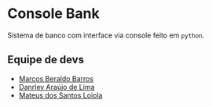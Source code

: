# Console Bank
Sistema de banco com interface via console feito em `python`.

## Equipe de devs
- [Marcos Beraldo Barros](https://github.com/MarcosBB)
- [Danrley Araújo de Lima](https://github.com/danrley-lima)
- [Mateus dos Santos Loiola](https://github.com/Mateus0808)
